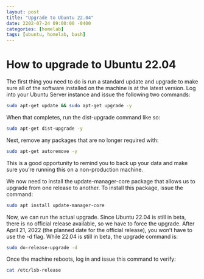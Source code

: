 ```yaml
---
layout: post
title: "Upgrade to Ubuntu 22.04"
date: 2202-07-24 09:00:00 -0400
categories: [homelab]
tags: [ubuntu, homelab, bash]
---
```


# How to upgrade to Ubuntu 22.04

The first thing you need to do is run a standard update and upgrade to make sure all of the software installed on the machine is at the latest version. Log into your Ubuntu Server instance and issue the following two commands:
```bash
sudo apt-get update && sudo apt-get upgrade -y
```

When that completes, run the dist-upgrade command like so:
```bash
sudo apt-get dist-upgrade -y
```
Next, remove any packages that are no longer required with:
```bash
sudo apt-get autoremove -y
```

This is a good opportunity to remind you to back up your data and make sure you’re running this on a non-production machine.

We now need to install the update-manager-core package that allows us to upgrade from one release to another. To install this package, issue the command:
```bash
sudo apt install update-manager-core
```

Now, we can run the actual upgrade. Since Ubuntu 22.04 is still in beta, there is no official release available, so we have to force the upgrade. After April 21, 2022 (the planned date for the official release), you won’t have to use the -d flag. While 22.04 is still in beta, the upgrade command is:
```bash
sudo do-release-upgrade -d
```

Once the machine reboots, log in and issue this command to verify:
```bash
cat /etc/lsb-release
```